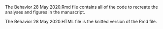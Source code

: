  
The Behavior 28 May 2020.Rmd file contains all of the code to recreate the analyses and figures in the manuscript.

The Behavior 28 May 2020.HTML file is the knitted version of the Rmd file.

